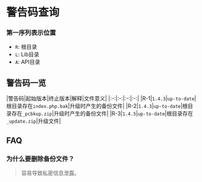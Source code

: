 # 警告码查询

### 第一序列表示位置

- `R`: 根目录
- `L`: Lib目录
- `A`: API目录

## 警告码一览

|警告码|起始版本|终止版本|解释|文件意义|
|:-:|:-:|:-:|:-:|
|R-1|`1.4.3`|`up-to-date`|根目录存在`index.php.bak`|升级时产生的备份文件|
|R-2|`1.4.3`|`up-to-date`|根目录存在`_pcbkup.zip`|升级时产生的备份文件|
|R-3|`1.4.5`|`up-to-date`|根目录存在`_update.zip`|升级文件|

## FAQ

### 为什么要删除备份文件？

> 容易导致私密信息泄露。
